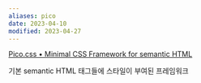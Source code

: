 ```yaml
---
aliases: pico
date: 2023-04-10
modified: 2023-04-27
---
```


[Pico.css • Minimal CSS Framework for semantic HTML](https://picocss.com/)

기본 semantic HTML 태그들에 스타일이 부여된 프레임워크
